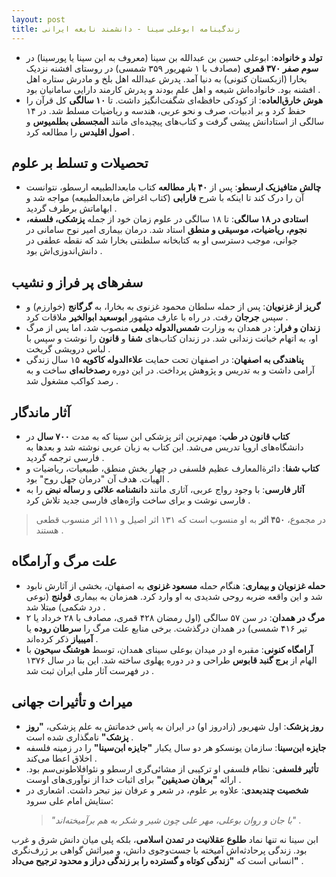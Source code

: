 ```yaml
---
layout: post
title: زندگینامه ابوعلی سینا - دانشمند نابغه ایرانی
---
```


- **تولد و خانواده**: ابوعلی حسین بن عبدالله بن سینا (معروف به ابن سینا یا پورسینا) در **سوم صفر ۳۷۰ قمری** (مصادف با ۱ شهریور ۳۵۹ شمسی) در روستای افشنه نزدیک بخارا (ازبکستان کنونی) به دنیا آمد. پدرش عبدالله اهل بلخ و مادرش ستاره اهل افشنه بود. خانواده‌اش شیعه و اهل علم بودند و پدرش کارمند دارایی سامانیان بود .  
- **هوش خارق‌العاده**: از کودکی حافظه‌ای شگفت‌انگیز داشت. تا **۱۰ سالگی** کل قرآن را حفظ کرد و بر ادبیات، صرف و نحو عربی، هندسه و ریاضیات مسلط شد. در ۱۴ سالگی از استادانش پیشی گرفت و کتاب‌های پیچیده‌ای مانند **المجسطی بطلمیوس** و **اصول اقلیدس** را مطالعه کرد .

## تحصیلات و تسلط بر علوم
- **چالش متافیزیک ارسطو**: پس از **۴۰ بار مطالعه** کتاب مابعدالطبیعه ارسطو، نتوانست آن را درک کند تا اینکه با شرح **فارابی** (کتاب اغراض مابعدالطبیعه) مواجه شد و ابهاماتش برطرف گردید .  
- **استادی در ۱۸ سالگی**: تا ۱۸ سالگی در علوم زمان خود از جمله **پزشکی، فلسفه، نجوم، ریاضیات، موسیقی و منطق** استاد شد. درمان بیماری امیر نوح سامانی در جوانی، موجب دسترسی او به کتابخانه سلطنتی بخارا شد که نقطه عطفی در دانش‌اندوزی‌اش بود .

## سفرهای پر فراز و نشیب
- **گریز از غزنویان**: پس از حمله سلطان محمود غزنوی به بخارا، به **گرگانج** (خوارزم) و سپس **جرجان** رفت. در راه با عارف مشهور **ابوسعید ابوالخیر** ملاقات کرد .  
- **زندان و فرار**: در همدان به وزارت **شمس‌الدوله دیلمی** منصوب شد، اما پس از مرگ او، به اتهام خیانت زندانی شد. در زندان کتاب‌های **شفا** و **قانون** را نوشت و سپس با لباس درویشی گریخت .  
- **پناهندگی به اصفهان**: در اصفهان تحت حمایت **علاءالدوله کاکویه** ۱۵ سال زندگی آرامی داشت و به تدریس و پژوهش پرداخت. در این دوره **رصدخانه‌ای** ساخت و به رصد کواکب مشغول شد .

## آثار ماندگار
- **کتاب قانون در طب**: مهم‌ترین اثر پزشکی ابن سینا که به مدت **۷۰۰ سال** در دانشگاه‌های اروپا تدریس می‌شد. این کتاب به زبان عربی نوشته شد و بعدها به فارسی ترجمه گردید .  
- **کتاب شفا**: دائرةالمعارف عظیم فلسفی در چهار بخش منطق، طبیعیات، ریاضیات و الهیات. هدف آن "درمان جهل روح" بود .  
- **آثار فارسی**: با وجود رواج عربی، آثاری مانند **دانشنامه علائی** و **رساله نبض** را به فارسی نوشت و برای ساخت واژه‌های فارسی جدید تلاش کرد .  
> در مجموع، **۴۵۰ اثر** به او منسوب است که ۱۳۱ اثر اصیل و ۱۱۱ اثر منسوب قطعی هستند .

## علت مرگ و آرامگاه
- **حمله غزنویان و بیماری**: هنگام حمله **مسعود غزنوی** به اصفهان، بخشی از آثارش نابود شد و این واقعه ضربه روحی شدیدی به او وارد کرد. همزمان به بیماری **قولنج** (نوعی درد شکمی) مبتلا شد .  
- **مرگ در همدان**: در سن ۵۷ سالگی (اول رمضان ۴۲۸ قمری، مصادف با ۲۸ خرداد یا ۲ تیر ۴۱۶ شمسی) در همدان درگذشت. برخی منابع علت مرگ را **سرطان روده** یا **آمیبیاز** ذکر کرده‌اند .  
- **آرامگاه کنونی**: مقبره او در میدان بوعلی سینای همدان، توسط **هوشنگ سیحون** با الهام از **برج گنبد قابوس** طراحی و در دوره پهلوی ساخته شد. این بنا در سال ۱۳۷۶ در فهرست آثار ملی ایران ثبت شد .

## میراث و تأثیرات جهانی
- **روز پزشک**: اول شهریور (زادروز او) در ایران به پاس خدماتش به علم پزشکی، **"روز پزشک"** نامگذاری شده است .  
- **جایزه ابن‌سینا**: سازمان یونسکو هر دو سال یکبار **"جایزه ابن‌سینا"** را در زمینه فلسفه اخلاق اعطا می‌کند .  
- **تأثیر فلسفی**: نظام فلسفی او ترکیبی از مشائی‌گری ارسطو و نئوافلاطونی‌سم بود. ارائه **"برهان صدیقین"** برای اثبات خدا از نوآوری‌های اوست .  
- **شخصیت چندبعدی**: علاوه بر علوم، در شعر و عرفان نیز تبحر داشت. اشعاری در ستایش امام علی سرود:  
  > *"با جان و روان بوعلی، مهر علی چون شیر و شکر به هم برآمیخته‌اند"* .

ابن سینا نه تنها نماد **طلوع عقلانیت در تمدن اسلامی**، بلکه پلی میان دانش شرق و غرب بود. زندگی پرحادثه‌اش آمیخته با جست‌وجوی دانش، و میراثش گواهی بر ژرف‌نگری انسانی است که **"زندگی کوتاه و گسترده را بر زندگی دراز و محدود ترجیح می‌داد"** .
